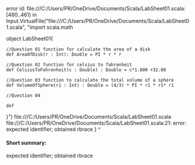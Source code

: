 error id: file:///C:/Users/PR/OneDrive/Documents/Scala/LabSheet01.scala:[460..461) in Input.VirtualFile("file:///C:/Users/PR/OneDrive/Documents/Scala/LabSheet01.scala", "import scala.math

object LabSheet01{

    //Question 01 function for calculate the area of a disk
    def AreaOfDisk(r : Int): Double = PI * r * r

    //Question 02 function for celsius to fahrenheit
    def CelsiusToFahrenheit(c : Double) : Double = c*1.800 +32.00

    //Question 03 function to calculate the total volume of a sphere
    def VolumeOfSphere(r1 : Int) : Double = (4/3) * PI * r1 * r1* r1

    //Question 04

    def 




}")
file:///C:/Users/PR/OneDrive/Documents/Scala/LabSheet01.scala
file:///C:/Users/PR/OneDrive/Documents/Scala/LabSheet01.scala:21: error: expected identifier; obtained rbrace
}
^
#### Short summary: 

expected identifier; obtained rbrace